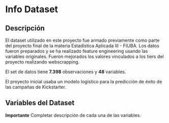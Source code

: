 # Info Dataset

## Descripción

El dataset utilizado en este proyecto fue armado previamente como parte del proyecto final de la materia Estadística Aplicada III - FIUBA. Los datos fueron preparados y se ha realizado feature engineering usando las variables originales. Fueron mejorados los valores vinculados a los tiers del proyecto realizando webscrapping.

El set de datos tiene **7.398** observaciones y **48** variables. 

El proyecto inicial usaba un modelo logístico para la predicción de éxito de las campañas de Kickstarter. 

## Variables del Dataset

**Importante** Completar descripción de cada una de las variables.